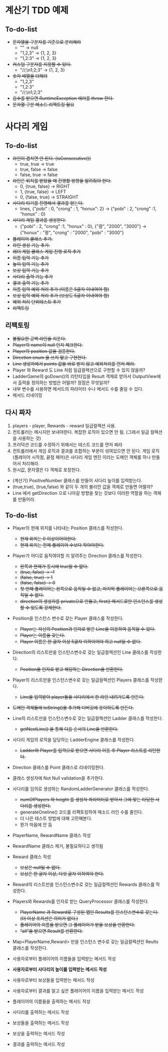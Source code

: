 # 계산기 TDD 예제

## To-do-list

- ~~문자열을 구분자를 기준으로 분리해라~~
    - "" -> null
    - "1,2,3" -> {1, 2, 3}
    - "1,2:3" -> {1, 2, 3}
- ~~커스텀 구분자를 지정할 수 있다.~~
    - "//;\n1;2;3" -> {1, 2, 3}
- ~~숫자 배열을 더해라~~
    - "1,2,3"
    - "1,2:3"
    - "//;\n1;2;3"
- ~~음수를 받으면 RuntimeException 에러를 throw 한다.~~
- ~~문자열 구분 메소드 리팩토링 필요~~

# 사다리 게임

## To-do-list
- ~~라인이 겹치면 안 된다. (isConsecutive())~~
    - true, true -> true
    - true, false -> false
    - false, true -> false
- ~~라인은 위치를 받았을 때 진행할 방향을 알려줘야 한다.~~
    - 0, {true, false} -> RIGHT
    - 1, {true, false} -> LEFT
    - 0, {false, true} -> STRAIGHT
- ~~사다리 타기를 진행해서 결과를 얻는다.~~
    - lines, {"pobi" : 0, "crong" : 1, "honux": 2} -> {"pobi" : 2, "crong" :1, "honux" : 0}
- ~~사다리 게임 결과를 생성한다.~~
    - {"pobi" : 2, "crong" :1, "honux" : 0}, {"꽝", "2000", "3000"} -> {"honux" : "꽝", "crong" : "2000", "pobi" : "3000"}
- ~~플레이어 클래스 추가.~~
- ~~라인 생성 기능 추가.~~
- ~~래더 게임 클래스 게임 진행 로직 추가~~
- ~~이름 입력 기능 추가~~
- ~~높이 입력 기능 추가~~
- ~~보상 입력 기능 추가~~
- ~~사다리 출력 기능 추가~~
- ~~결과 출력 기능 추가~~
- ~~이름 입력 예외 처리 추가 (이름은 5글자 이내여야 함)~~
- ~~보상 입력 예외 처리 추가 (보상도 5글자 이내여야 함)~~
- ~~예외 처리 단위테스트 추가~~
- ~~리팩토링~~

## 리팩토링
- ~~불필요한 공백 라인을 지운다.~~
- ~~Player의 name이 null 인지 체크한다.~~
- ~~Player의 position 값을 검증한다.~~
- ~~Direction enum 을 쓰지 말고 구현한다.~~
- ~~Line 생성자에서 points 값을 바로 받지 않고 예외처리를 먼저 해라.~~
- Player 와 Reward 도 Line 처럼 일급컬렉션으로 구현할 수 있지 않을까?
- LadderGame의 goDown()의 리턴타입을 Result 객체로 받아서 OutputView에서 출력을 정의하는 방법은 어떨까? 장점은 무엇일까?
- 내부 변수를 사용하면 메서드의 파라미터 수나 메서드 수를 줄일 수 있다.
- 메서드 리네이밍

## 다시 짜자
1. players - player, Rewards - reward 일급컬렉션 사용.
2. 컨트롤러는 메시지만 보내야한다. 복잡한 로직이 있으면 안 됨. (그래서 일급 컬렉션을 사용하는 것)
3. 프러덕션 코드를 수정하기 위해서는 테스트 코드를 먼저 짜라
4. 컨트롤러에서 게임 로직과 결과를 조합하는 부분이 섞여있으면 안 된다. 게임 로직(플레이어 시작점, 끝점 페어)은 사다리 게임 엔진
이라는 도메인 객체를 하나 만들어서 처리해라. 
5. 원시값, 문자열은 다 객체로 포장한다.

- (계산기) PositiveNumber 클래스를 만들어 사다리 높이를 입력받는다.
- (true,true), (true,false) 와 같이 두 개의 불리언 값을 객체로 만들면 어떨까?
- Line 에서 getDirection 으로 나아갈 방향을 찾는 것보다 이러한 역할을 하는 객체를 만들어라.
    
    
## To-do-list
- Player의 현재 위치를 나타내는 Position 클래스를 작성한다.
    - ~~현재 위치는 0 이상이어야한다.~~
    - ~~현재 위치는 전체 플레이어 수보다 작아야한다.~~
- Player가 어디로 움직여야할 지 알려주는 Direction 클래스를 작성한다.
    - ~~왼쪽과 현재가 동시에 true일 수 없다.~~
    - ~~(true, false) -> -1~~
    - ~~(false, true) -> 1~~
    - ~~(false, false) -> 0~~
    - ~~첫 번째 플레이어는 왼쪽으로 움직일 수 없고, 마지막 플레이어는 오른쪽으로 움직일 수 없다.~~
    - ~~direction의 생성자를 private으로 만들고, first() 메서드로만 인스턴스를 생성할 수 있도록 강제한다.~~
- Position을 인스턴스 변수로 갖는 Player 클래스를 작성한다.
    - ~~Player는 자신의 Position과 인자로 받은 Line을 이용하여 움직일 수 있다.~~
    - ~~Player는 이름을 갖는다.~~
    - ~~Player 이름은 한 글자 이상 5글자 이하이어야 하고 null일 수 없다.~~
- Direction의 리스트만을 인스턴스변수로 갖는 일급컬렉션인 Line 클래스를 작성한다.
    - ~~Position을 인자로 받고 해당하는 Direction을 반환한다.~~
- Player의 리스트만을 인스턴스변수로 갖는 일급컬렉션인 Players 클래스를 작성한다.
    - ~~Line을 입력받아 player들을 사다리에서 한 라인 내려가도록 만든다.~~
- ~~도메인 객체들에 toString()을 추가해 디버깅에 용이하도록 만든다.~~
- Line의 리스트만을 인스턴스변수로 갖는 일급컬렉션인 Ladder 클래스를 작성한다.
    - ~~getNextLine() 을 통해 다음 순서의 Line을 반환한다.~~
- 사다리 게임의 로직을 담당하는 LadderEngine 클래스를 작성한다.
    - ~~Ladder와 Player를 입력으로 받으면 사다리 이동 후 Player 리스트를 리턴한다.~~
- Direction 클래스를 Point 클래스로 리네이밍한다.
- 클래스 생성자에 Not Null validation을 추가한다.
- 사다리를 임의로 생성하는 RandomLadderGenerator 클래스를 작성한다.
    - ~~numOfPlayers 와 height 를 생성자 파라미터로 받아서 그에 맞는 타당한 사다리를 생성한다.~~
    - generateOneline() 코드를 리팩토링하여 메소드 라인 수를 줄인다.
    - 더 나은 테스트 방법에 대해 고민해본다.
    - 뭔가 마음에 안 듬
    
- PlayerName, RewardName 클래스 작성

- RewardName 클래스 제거, 불필요하다고 생각됨
    
- Reward 클래스 작성
    - ~~보상은 null일 수 없다.~~
    - ~~보상은 한 글자 이상, 다섯 글자 이하여야 한다.~~
- Reward의 리스트만을 인스턴스변수로 갖는 일급컬렉션인 Rewards 클래스를 작성한다.
- Players와 Rewards를 인자로 받는 QueryProcessor 클래스를 작성한다.
    - ~~PlayerName 과 Reward로 구성된 맵인 Results를 인스턴스변수로 갖는다. (더 이상 포지션은 의미가 없다.)~~
    - ~~플레이어의 이름을 받으면 그 플레이어가 받을 보상을 반환한다.~~
    - ~~"all"을 받으면 Result를 반환한다.~~
- Map<PlayerName,Reward> 만을 인스턴스 변수로 갖는 일급컬렉션인 Reults 클래스를 작성한다.

- 사용자로부터 플레이어의 이름들을 입력받는 메서드 작성
- **사용자로부터 사다리의 높이를 입력받는 메서드 작성**
- 사용자로부터 보상들을 입력받는 메서드 작성
- 사용자로부터 결과를 알고 싶은 플레이어의 이름을 입력받는 메서드 작성
- 플레이어의 이름들을 출력하는 메서드 작성
- 사다리를 출력하는 메서드 작성
- 보상들을 출력하는 메서드 작성
- 보상을 출력하는 메서드 작성
- 결과를 출력하는 메서드 작성